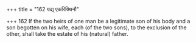 +++
title = "162 यद्य् एकरिक्थिनौ"

+++
162	If the two heirs of one man be a legitimate son of his body and a son begotten on his wife, each (of the two sons), to the exclusion of the other, shall take the estate of his (natural) father.